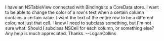 I have an NSTableView connected with Bindings to a CoreData store. I want to be able to change the color of a row's text when a certain column contains a certain value. I want the text of the entire row to be a different color, not just that cell. I know I need to subclass something, but I'm not sure what. Should I subclass NSCell for each column, or something else? Any help is much appreciated. Thanks. --LoganCollins
